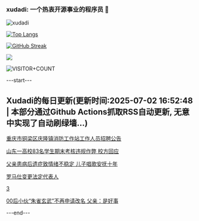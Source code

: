 ### xudadi: 一个热衷开源事业的程序员 👋

![xudadi](https://github-readme-stats-git-masterorgs-github-readme-stats-team.vercel.app/api?username=xudadi)

[![Top Langs](https://github-readme-stats.vercel.app/api/top-langs/?username=xudadi)](https://github.com/anuraghazra/github-readme-stats)

[![GitHub Streak](https://streak-stats.demolab.com?user=xudadi&locale=zh_Hans)](https://git.io/streak-stats)

![](https://raw.githubusercontent.com/xudadi/xudadi/main/assets/github-contribution-grid-snake.svg)

![VISITOR+COUNT](https://komarev.com/ghpvc/?username=xudadi&label=VISITOR+COUNT)


---start---

## Xudadi的每日更新(更新时间:2025-07-02 16:52:48 | 本部分通过Github Actions抓取RSS自动更新, 无意中实现了自动刷绿墙...)

[重庆市铜梁区庆隆镇消防工作站工作人员招聘公告](https://www.gongkaoleida.com/article/2485708)

[山东一高校83名学生期末考核违规作弊 校方回应](https://m.163.com/news/article/K3FDT9F8053469LG.html)

[父亲患病后遗症致情绪不稳定 儿子唱歌安抚十年](https://m.163.com/news/article/K3FCFPL30534P59R.html)

[罗马仕变更法定代表人](https://m.163.com/news/article/K3FB97VV0534P59R.html)

[3](https://m.163.com/touch/news/sub/domestic)

[00后小伙“朱雀玄武”不再申请改名 父亲：是好事](https://m.163.com/news/article/K3F99D9D053469LG.html)

---end---
